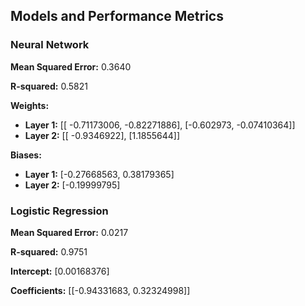  <h2>Models and Performance Metrics</h2>
    
<h3>Neural Network</h3>
<p><strong>Mean Squared Error:</strong> 0.3640</p>
<p><strong>R-squared:</strong> 0.5821</p>
<p><strong>Weights:</strong></p>
<ul>
        <li><strong>Layer 1:</strong> [[ -0.71173006, -0.82271886], [-0.602973, -0.07410364]]</li>
        <li><strong>Layer 2:</strong> [[ -0.9346922], [1.1855644]]</li>
</ul>
<p><strong>Biases:</strong></p>
<ul>
    <li><strong>Layer 1:</strong> [-0.27668563, 0.38179365]</li>
    <li><strong>Layer 2:</strong> [-0.19999795]</li>
</ul>
    
<h3>Logistic Regression</h3>
<p><strong>Mean Squared Error:</strong> 0.0217</p>
<p><strong>R-squared:</strong> 0.9751</p>
<p><strong>Intercept:</strong> [0.00168376]</p>
<p><strong>Coefficients:</strong> [[-0.94331683, 0.32324998]]</p>
